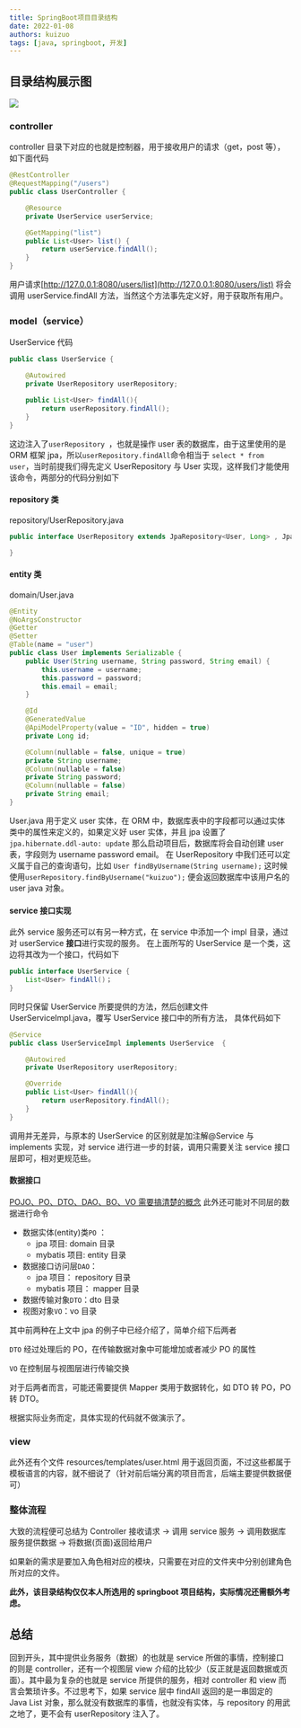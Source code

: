 ```yaml
---
title: SpringBoot项目目录结构
date: 2022-01-08
authors: kuizuo
tags: [java, springboot, 开发]
---
```


<!-- truncate -->

## 目录结构展示图

![](https://img.kuizuo.cn/20220108011921.png)

### controller

controller 目录下对应的也就是控制器，用于接收用户的请求（get，post 等），如下面代码

```Java
@RestController
@RequestMapping("/users")
public class UserController {

    @Resource
    private UserService userService;

    @GetMapping("list")
    public List<User> list() {
        return userService.findAll();
    }
}
```

用户请求[http://127.0.0.1:8080/users/list](http://127.0.0.1:8080/users/list) 将会调用 userService.findAll 方法，当然这个方法事先定义好，用于获取所有用户。

### model（service）

UserService 代码

```Java
public class UserService {

    @Autowired
    private UserRepository userRepository;

    public List<User> findAll(){
        return userRepository.findAll();
    }
}
```

这边注入了`userRepository `，也就是操作 user 表的数据库，由于这里使用的是 ORM 框架 jpa，所以`userRepository.findAll`命令相当于 `select * from user`，当时前提我们得先定义 UserRepository 与 User 实现，这样我们才能使用该命令，两部分的代码分别如下

#### repository 类

repository/UserRepository.java

```Java
public interface UserRepository extends JpaRepository<User, Long> , JpaSpecificationExecutor<User> {

}
```

#### entity 类

domain/User.java

```Java
@Entity
@NoArgsConstructor
@Getter
@Setter
@Table(name = "user")
public class User implements Serializable {
    public User(String username, String password, String email) {
        this.username = username;
        this.password = password;
        this.email = email;
    }

    @Id
    @GeneratedValue
    @ApiModelProperty(value = "ID", hidden = true)
    private Long id;

    @Column(nullable = false, unique = true)
    private String username;
    @Column(nullable = false)
    private String password;
    @Column(nullable = false)
    private String email;
}
```

User.java 用于定义 user 实体，在 ORM 中，数据库表中的字段都可以通过实体类中的属性来定义的，如果定义好 user 实体，并且 jpa 设置了`jpa.hibernate.ddl-auto: update` 那么启动项目后，数据库将会自动创建 user 表，字段则为 username password email。
在 UserRepository 中我们还可以定义属于自己的查询语句，比如
`User findByUsername(String username);`
这时候使用`userRepository.findByUsername("kuizuo");` 便会返回数据库中该用户名的 user java 对象。

#### service 接口实现

此外 service 服务还可以有另一种方式，在 service 中添加一个 impl 目录，通过对 userService **接口**进行实现的服务。
在上面所写的 UserService 是一个类，这边将其改为一个接口，代码如下

```Java
public interface UserService {
    List<User> findAll()；
}
```

同时只保留 UserService 所要提供的方法，然后创建文件 UserServiceImpl.java，覆写 UserService 接口中的所有方法， 具体代码如下

```Java
@Service
public class UserServiceImpl implements UserService  {

    @Autowired
    private UserRepository userRepository;

    @Override
    public List<User> findAll(){
        return userRepository.findAll();
    }
}

```

调用并无差异，与原本的 UserService 的区别就是加注解@Service 与 implements 实现，对 service 进行进一步的封装，调用只需要关注 service 接口层即可，相对更规范些。

#### 数据接口

[POJO、PO、DTO、DAO、BO、VO 需要搞清楚的概念](https://developer.aliyun.com/article/694418)
此外还可能对不同层的数据进行命令

- 数据实体(entity)类`PO` ：
  - jpa 项目: domain 目录
  - mybatis 项目: entity 目录
- 数据接口访问层`DAO`：
  - jpa 项目： repository 目录
  - mybatis 项目： mapper 目录
- 数据传输对象`DTO`：dto 目录
- 视图对象`VO`：vo 目录

其中前两种在上文中 jpa 的例子中已经介绍了，简单介绍下后两者

`DTO` 经过处理后的 PO，在传输数据对象中可能增加或者减少 PO 的属性

`VO` 在控制层与视图层进行传输交换

对于后两者而言，可能还需要提供 Mapper 类用于数据转化，如 DTO 转 PO，PO 转 DTO。

根据实际业务而定，具体实现的代码就不做演示了。

### view

此外还有个文件 resources/templates/user.html 用于返回页面，不过这些都属于模板语言的内容，就不细说了（针对前后端分离的项目而言，后端主要提供数据便可）

### 整体流程

大致的流程便可总结为 Controller 接收请求 → 调用 service 服务 → 调用数据库服务提供数据 → 将数据(页面)返回给用户

如果新的需求是要加入角色相对应的模块，只需要在对应的文件夹中分别创建角色所对应的文件。

**此外，该目录结构仅仅本人所选用的 springboot 项目结构，实际情况还需额外考虑。**

## 总结

回到开头，其中提供业务服务（数据）的也就是 service 所做的事情，控制接口的则是 controller，还有一个视图层 view 介绍的比较少（反正就是返回数据或页面）。其中最为复杂的也就是 service 所提供的服务，相对 controller 和 view 而言会繁琐许多。不过思考下，如果 service 层中 findAll 返回的是一串固定的 Java List 对象，那么就没有数据库的事情，也就没有实体，与 repository 的用武之地了，更不会有 userRepository 注入了。
